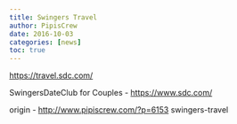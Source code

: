 ```yaml
---
title: Swingers Travel
author: PipisCrew
date: 2016-10-03
categories: [news]
toc: true
---
```


https://travel.sdc.com/

SwingersDateClub for Couples - https://www.sdc.com/

origin - http://www.pipiscrew.com/?p=6153 swingers-travel